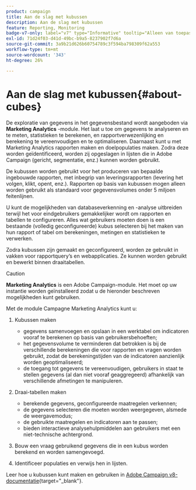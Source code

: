 ```yaml
---
product: campaign
title: Aan de slag met kubussen
description: Aan de slag met kubussen
feature: Reporting, Monitoring
badge-v7-only: label="v7" type="Informative" tooltip="Alleen van toepassing op Campaign Classic v7"
exl-id: 71d24f03-d41d-49bc-b9a5-8237902f7d6a
source-git-commit: 3a9b21d626b60754789c3f594ba798309f62a553
workflow-type: tm+mt
source-wordcount: '343'
ht-degree: 26%

---
```


# Aan de slag met kubussen{#about-cubes}



De exploratie van gegevens in het gegevensbestand wordt aangeboden via **Marketing Analytics** -module. Het laat u toe om gegevens te analyseren en te meten, statistieken te berekenen, en rapportverwezenlijking en berekening te vereenvoudigen en te optimaliseren. Daarnaast kunt u met Marketing Analytics rapporten maken en doelpopulaties maken. Zodra deze worden geïdentificeerd, worden zij opgeslagen in lijsten die in Adobe Campaign (gericht, segmentatie, enz.) kunnen worden gebruikt.

De kubussen worden gebruikt voor het produceren van bepaalde ingebouwde rapporten, met inbegrip van leveringsrapporten (levering het volgen, klikt, opent, enz.). Rapporten op basis van kubussen mogen alleen worden gebruikt als standaard voor gegevensvolumes onder 5 miljoen feitenlijnen.

U kunt de mogelijkheden van databaseverkenning en -analyse uitbreiden terwijl het voor eindgebruikers gemakkelijker wordt om rapporten en tabellen te configureren. Alles wat gebruikers moeten doen is een bestaande (volledig geconfigureerde) kubus selecteren bij het maken van hun rapport of tabel om berekeningen, metingen en statistieken te verwerken.

Zodra kubussen zijn gemaakt en geconfigureerd, worden ze gebruikt in vakken voor rapportquery’s en webapplicaties. Ze kunnen worden gebruikt en bewerkt binnen draaitabellen.

>[!CAUTION]
>
>**Marketing Analytics** is een Adobe Campaign-module. Het moet op uw instantie worden geïnstalleerd zodat u de hieronder beschreven mogelijkheden kunt gebruiken.

Met de module Campagne Marketing Analytics kunt u:

1. Kubussen maken

   * gegevens samenvoegen en opslaan in een werktabel om indicatoren vooraf te berekenen op basis van gebruikersbehoeften;
   * het gegevensvolume te verminderen dat betrokken is bij de verschillende berekeningen die voor rapporten en vragen worden gebruikt, zodat de berekeningstijden van de indicatoren aanzienlijk worden geoptimaliseerd;
   * de toegang tot gegevens te vereenvoudigen, gebruikers in staat te stellen gegevens (al dan niet vooraf geaggregeerd) afhankelijk van verschillende afmetingen te manipuleren.

1. Draai-tabellen maken

   * berekende gegevens, geconfigureerde maatregelen verkennen;
   * de gegevens selecteren die moeten worden weergegeven, alsmede de weergavemodus;
   * de gebruikte maatregelen en indicatoren aan te passen;
   * bieden interactieve analysehulpmiddelen aan gebruikers met een niet-technische achtergrond.

1. Bouw een vraag gebruikend gegevens die in een kubus worden berekend en worden samengevoegd.
1. Identificeer populaties en verwijs hen in lijsten.

Leer hoe u kubussen kunt maken en gebruiken in [Adobe Campaign v8-documentatie](https://experienceleague.adobe.com/docs/campaign/campaign-v8/analytics/reports/cubes/gs-cubes.html){target="_blank"}.
